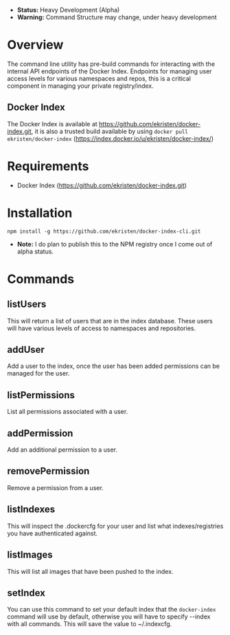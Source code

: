 * **Status:** Heavy Development (Alpha)
* **Warning:** Command Structure may change, under heavy development

# Overview

The command line utility has pre-build commands for interacting with the internal API endpoints of the Docker Index. Endpoints for managing user access levels for various namespaces and repos, this is a critical component in managing your private registry/index.

## Docker Index

The Docker Index is available at https://github.com/ekristen/docker-index.git, it is also a trusted build available by using `docker pull ekristen/docker-index` (https://index.docker.io/u/ekristen/docker-index/)

# Requirements

* Docker Index (https://github.com/ekristen/docker-index.git)

# Installation

`npm install -g https://github.com/ekristen/docker-index-cli.git`

* **Note:** I do plan to publish this to the NPM registry once I come out of alpha status.

# Commands

## listUsers

This will return a list of users that are in the index database. These users will have various levels of access to namespaces and repositories.

## addUser

Add a user to the index, once the user has been added permissions can be managed for the user.

## listPermissions

List all permissions associated with a user.

## addPermission

Add an additional permission to a user.

## removePermission

Remove a permission from a user.

## listIndexes

This will inspect the .dockercfg for your user and list what indexes/registries you have authenticated against.

## listImages

This will list all images that have been pushed to the index. 

## setIndex

You can use this command to set your default index that the `docker-index` command will use by default, otherwise you will have to specify --index with all commands. This will save the value to ~/.indexcfg.

